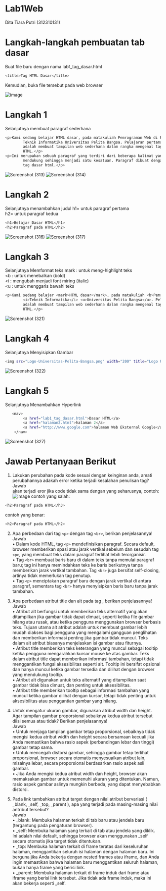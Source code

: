 # Lab1Web
Dita Tiara Putri (312310131)

# Langkah-langkah pembuatan tab dasar
Buat file baru dengan nama lab1_tag_dasar.html   
```sh
<title>Tag HTML Dasar</title>
```    
Kemudian, buka file tersebut pada web browser  

![image](https://github.com/user-attachments/assets/1da2a34b-f0cb-406f-9da0-b8edacb999b1)

# Langkah 1
Selanjutnya membuat paragraf sederhana
```sh
<p>Kami sedang belajar HTML dasar, pada matakuliah Pemrograman Web di Prodi
        Teknik Informatika Universitas Pelita Bangsa. Pelajaran pertama yang kami dapat
        adalah membuat tampilan web sederhana dalam rangka mengenal tag-tag dasar
        HTML.</p>  
<p>Ini merupakan sebuah paragraf yang terdiri dari beberapa kalimat yang saling
        mendukung sehingga menjadi satu kesatuan. Paragraf dibuat dengan menggunakan
        tag dasar html.</p>
```
![Screenshot (313)](https://github.com/user-attachments/assets/5e9fae16-82d3-4d56-bada-baa7e8846a59)
![Screenshot (314)](https://github.com/user-attachments/assets/23b97db8-8650-4419-a1b2-c7ab759279d1)

# Langkah 2
Selanjutnya menambahkan judul
h1= untuk paragraf pertama  
h2= untuk paragraf kedua  
```sh
<h1>Belajar Dasar HTML</h1>
<h2>Paragraf pada HTML</h2>
```
![Screenshot (316)](https://github.com/user-attachments/assets/c9b075eb-6c54-4ace-b8e0-6c6870e5bfe0)
![Screenshot (317)](https://github.com/user-attachments/assets/9adcb2ee-9bf7-4bb0-8bce-0d70200f5b7a)

# Langkah 3
Selanjutnya Memformat teks
mark : untuk meng-highlight teks  
<b : untuk menebalkan (bold)  
<i : mengubah menjadi font miring (italic)  
<u : untuk menggaris bawahi teks  
```sh
<p>Kami sedang belajar <mark>HTML dasar</mark>, pada matakuliah <b>Pemrograman Web</b> di Prodi
        <i>Teknik Informatika</i> <u>Universitas Pelita Bangsa</u>. Pelajaran pertama yang kami dapat
        adalah membuat tampilan web sederhana dalam rangka mengenal tag-tag dasar
        HTML.</p>
```
![Screenshot (321)](https://github.com/user-attachments/assets/f294b0ec-430a-4700-9901-a260970ca133)

# Langkah 4
Selanjutnya Menyisipkan Gambar
```sh
<img src="Logo-Universitas-Pelita-Bangsa.png" width="200" title="Logo Universitas Pelita Bangsa" alt="Logo Universitas Pelita Bangsa"
```
![Screenshot (322)](https://github.com/user-attachments/assets/dc4e2fd3-be53-4ff0-bad9-e98898fcfdee)

# Langkah 5
Selanjutnya Menambahkan Hyperlink
```sh
   <nav>
        <a href="lab1_tag_dasar.html">Dasar HTML</a>
        <a href="halaman2.html">halaman 2</a>
        <a href="http://www.google.com">halaman Web Eksternal Google</a>
    </nav>
```
![Screenshot (327)](https://github.com/user-attachments/assets/2a65742e-a9ad-46a3-aaf1-4337c0c183ca)

# Jawab Pertanyaan Berikut
1. Lakukan perubahan pada kode sesuai dengan keinginan anda, amati perubahannya adakah
error ketika terjadi kesalahan penulisan tag?  
  Jawab  
  akan terjadi eror jika code tidak sama dengan yang seharusnya, contoh:
  ![image](https://github.com/user-attachments/assets/1c43cfce-ff0b-46c2-9437-75ed1b186c5c)
  contoh yang salah:
  ```sh
  <h2>Paragraf pada HTML</h3>
  ```
  contoh yang benar:
  ```sh
  <h2>Paragraf pada HTML</h2>
  ```

2. Apa perbedaan dari tag ``<p>`` dengan tag ``<br>``, berikan penjelasannya!  
   Jawab  
   •	Dalam kode HTML, tag ``<p>`` mendefinisikan paragraf. Secara default, browser memberikan spasi atau jarak vertikal sebelum dan sesudah tag ``<p>``, yang membuat teks dalam paragraf terlihat lebih terorganisir.  
   •	Tag ``<br>`` membuat baris baru di dalam teks tanpa memulai paragraf baru; tag ini hanya memindahkan teks ke baris berikutnya tanpa memberikan jarak vertikal tambahan. Tag ``<br>`` juga bersifat self-closing, artinya tidak memerlukan tag penutup.  
   •	Tag ``<p>`` menciptakan paragraf baru dengan jarak vertikal di antara paragraf, sementara tag ``<br>`` hanya menyisipkan baris baru tanpa jarak tambahan.  

3. Apa perbedaan atribut title dan alt pada tag <img>, berikan penjelasannya!  
   Jawab  
   •	Atribut alt berfungsi untuk memberikan teks alternatif yang akan ditampilkan jika gambar tidak dapat dimuat, seperti ketika file gambar hilang atau rusak, atau ketika pengguna menggunakan browser berbasis teks. Tujuan utama alt atribut adalah untuk membuat gambar lebih mudah diakses bagi pengguna yang mengalami gangguan penglihatan dan memberikan informasi penting jika gambar tidak muncul. Teks dalam alt atribut biasanya menjelaskan isi gambar atau fiturnya.  
   •	Atribut title memberikan teks keterangan yang muncul sebagai tooltip ketika pengguna mengarahkan kursor mouse ke atas gambar. Teks dalam atribut title dapat memberikan informasi tambahan, tetapi tidak menggantikan fungsi aksesibilitas seperti alt. Tooltip ini bersifat opsional dan hanya muncul ketika gambar tersedia dan dilihat dengan browser yang mendukung tooltip.  
   •	Atribut alt digunakan untuk teks alternatif yang ditampilkan saat gambar tidak bisa dimuat, dan penting untuk aksesibilitas.  
   •	Atribut title memberikan tooltip sebagai informasi tambahan yang muncul ketika gambar dilihat dengan kursor, tetapi tidak penting untuk aksesibilitas atau penggantian gambar yang hilang.  

4. Untuk mengatur ukuran gambar, digunakan atribut width dan height. Agar tampilan gambar
   proporsional sebaiknya kedua atribut tersebut diisi semua atau tidak? Berikan penjelasannya!  
   Jawab  
   •	Untuk menjaga tampilan gambar tetap proporsional, sebaiknya tidak mengisi kedua atribut width dan height secara bersamaan kecuali jika Anda memastikan bahwa rasio aspek (perbandingan lebar dan tinggi) gambar tetap sama.  
   •	Untuk mencegah distorsi gambar, sehingga gambar tetap terlihat proporsional, browser secara otomatis menyesuaikan atribut lain, misalnya lebar, secara proporsional berdasarkan rasio aspek asli gambar.  
   •	Jika Anda mengisi kedua atribut width dan height, browser akan memaksakan gambar untuk memenuhi ukuran yang ditentukan. Namun, rasio aspek gambar aslinya mungkin berbeda, yang dapat menyebabkan distorsi.

5. Pada link tambahkan atribut target dengan nilai atribut bervariasi ( _blank, _self, _top,
   _parent ), apa yang terjadi pada masing-masing nilai antribut tersebut?  
   Jawab  
   •	_blank: Membuka halaman terkait di tab baru atau jendela baru (tergantung pada pengaturan browser).  
   •	_self: Membuka halaman yang terkait di tab atau jendela yang diklik.  
      Ini adalah nilai default, sehingga browser akan menggunakan _self secara otomatis jika target tidak ditentukan.  
   •	_top: Membuka halaman terkait di frame teratas dari keseluruhan   halaman, menggantikan seluruh isi halaman dengan halaman baru. Ini berguna jika Anda bekerja dengan nested frames atau iframe, dan Anda ingin memastikan bahwa halaman baru menggantikan seluruh halaman, bukan hanya frame yang berisi link.  
   •	_parent: Membuka halaman terkait di frame induk dari frame atau iframe yang berisi link tersebut. Jika tidak ada frame induk, maka ini akan bekerja seperti _self.  

   









